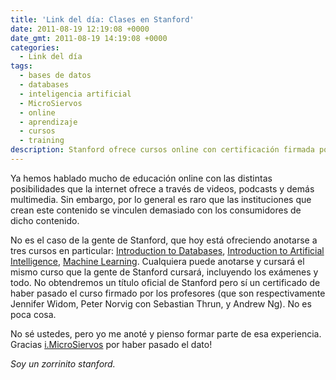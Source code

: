 ```yaml
---
title: 'Link del día: Clases en Stanford'
date: 2011-08-19 12:19:08 +0000
date_gmt: 2011-08-19 14:19:08 +0000
categories:
  - Link del día
tags:
  - bases de datos
  - databases
  - inteligencia artificial
  - MicroSiervos
  - online
  - aprendizaje
  - cursos
  - training
description: Stanford ofrece cursos online con certificación firmada por profesores.
---
```



Ya hemos hablado mucho de educación online con las distintas posibilidades que la internet ofrece a través de videos, podcasts y demás multimedia. Sin embargo, por lo general es raro que las instituciones que crean este contenido se vinculen demasiado con los consumidores de dicho contenido.

No es el caso de la gente de Stanford, que hoy está ofreciendo anotarse a tres cursos en particular: [Introduction to Databases](http://www.db-class.org/), [Introduction to Artificial Intelligence](http://www.ai-class.com/), [Machine Learning](http://ml-class.org/). Cualquiera puede anotarse y cursará el mismo curso que la gente de Stanford cursará, incluyendo los exámenes y todo. No obtendremos un título oficial de Stanford pero sí un certificado de haber pasado el curso firmado por los profesores (que son respectivamente Jennifer Widom, Peter Norvig con Sebastian Thrun, y Andrew Ng). No es poca cosa.

No sé ustedes, pero yo me anoté y pienso formar parte de esa experiencia. Gracias [i.MicroSiervos](http://i.microsiervos.com/ordenadores/cursos-online-stanford.html) por haber pasado el dato!

_Soy un zorrinito stanford._
